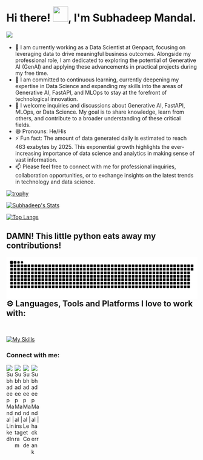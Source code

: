 <h1>Hi there! <img src="https://media.giphy.com/media/hvRJCLFzcasrR4ia7z/giphy.gif" height="40px" width="40px">, I'm Subhadeep Mandal.</h1><a href="https://visitorbadge.io/status?path=Subhadeep0506"><img src="https://api.visitorbadge.io/api/visitors?path=Subhadeep0506&label=VISITORS&countColor=%23263759" /></a>

- 🔭 I am currently working as a Data Scientist at Genpact, focusing on leveraging data to drive meaningful business outcomes. Alongside my professional role, I am dedicated to exploring the potential of Generative AI (GenAI) and applying these advancements in practical projects during my free time.
- 🌱 I am committed to continuous learning, currently deepening my expertise in Data Science and expanding my skills into the areas of Generative AI, FastAPI, and MLOps to stay at the forefront of technological innovation.
- 💬 I welcome inquiries and discussions about Generative AI, FastAPI, MLOps, or Data Science. My goal is to share knowledge, learn from others, and contribute to a broader understanding of these critical fields.
- 😄 Pronouns: He/His
- ⚡ Fun fact: The amount of data generated daily is estimated to reach 463 exabytes by 2025. This exponential growth highlights the ever-increasing importance of data science and analytics in making sense of vast information.
- 📫 Please feel free to connect with me for professional inquiries, collaboration opportunities, or to exchange insights on the latest trends in technology and data science.

[![trophy](https://github-profile-trophy.vercel.app/?username=subhadeep0506&theme=onedark)](https://github.com/ryo-ma/github-profile-trophy)

[![Subhadeep's Stats](https://awesome-github-stats.azurewebsites.net/user-stats/subhadeep0506?cardType=octocat&theme=react&preferLogin=false)](https://git.io/awesome-stats-card)

[![Top Langs](https://github-readme-stats.vercel.app/api/top-langs/?username=Subhadeep0506&langs_count=8&layout=compact)](https://github.com/Subhadeep0506/github-readme-stats)

<H2>DAMN! This little python eats away my contributions!</H2>
<div>
  <img align="left" alt="GIF" src="https://github.com/Subhadeep0506/Subhadeep0506/blob/main/images/github-user-contribution.svg"/>
</div>

<br>

## ⚙ Languages, Tools and Platforms I love to work with:
<br>

[![My Skills](https://skillicons.dev/icons?i=py,tensorflow,pytorch,postgres,flask,fastapi,dart,flutter,gcp,js,linux,git,vscode)](https://skillicons.dev)

### Connect with me:

[<img align="left" alt="Subhadeep Mandal | LinkedIn" width="22px" src="https://upload.wikimedia.org/wikipedia/commons/e/e9/Linkedin_icon.svg" />][linkedin]
[<img align="left" alt="Subhadeep Mandal | instagram" width="22px" src="https://upload.wikimedia.org/wikipedia/commons/e/e7/Instagram_logo_2016.svg" />][instagram]
[<img align="left" alt="Subhadeep Mandal | LeetCode" width="22px" src="https://upload.wikimedia.org/wikipedia/commons/1/19/LeetCode_logo_black.png" />][leetcode]
[<img align="left" alt="Subhadeep Mandal | hackerrank" width="22px" src="https://upload.wikimedia.org/wikipedia/commons/6/6a/Hackerrank_meaningful_logo.svg" />][hackerrank]

[linkedin]: https://www.linkedin.com/in/subhadeep-mandal-460078200/
[instagram]: https://www.instagram.com/s.u.b.h.a.d.e.e.p__/
[leetcode]: https://leetcode.com/denct/
[hackerrank]: https://www.hackerrank.com/DenCT
